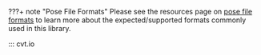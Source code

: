 ???+ note "Pose File Formats"
	Please see the resources page on [pose file formats](../resources/pose_file_formats.md) to learn more about the expected/supported formats commonly used in this library.

::: cvt.io
